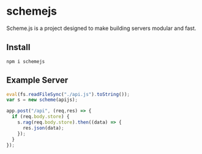 # schemejs
Scheme.js is a project designed to make building servers modular and fast.

## Install
```
npm i schemejs
```

## Example Server
``` javascript
eval(fs.readFileSync("./api.js").toString());
var s = new scheme(apijs);

app.post("/api", (req,res) => {
  if (req.body.store) {
    s.rag(req.body.store).then((data) => {
      res.json(data);
    });
  }
});
```
